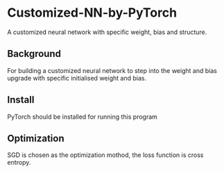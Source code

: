 # Customized-NN-by-PyTorch
A customized neural network with specific weight, bias and structure.
###
## Background
For building a customized neural network to step into the weight and bias upgrade with specific initialised weight and bias.
## Install
PyTorch should be installed for running this program
###
## Optimization
SGD is chosen as the optimization mothod, the loss function is cross entropy.
